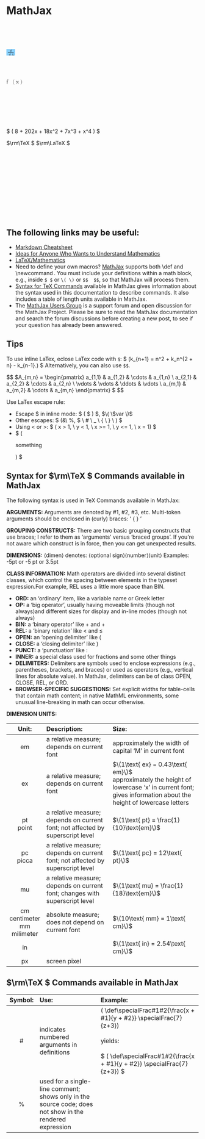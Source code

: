 ﻿# MathJax

  <br><br><br>




<math xmlns="http://www.w3.org/1998/Math/MathML" mathbackground="lightskyblue">
<mfrac>
  <mo> &#x2146;<!--DOUBLE-STRUCK ITALIC SMALL D--> </mo>
  <mrow>
    <mo> &#x2146;<!--DOUBLE-STRUCK ITALIC SMALL D--> </mo>
    <mi> x </mi>
  </mrow>
</mfrac>
</math>



<br><br>

<Math>        
<mrow>
  <mi> f </mi>
  <mo> &#x2061;<!--FUNCTION APPLICATION--> </mo>
  <mrow>
    <mo> ( </mo>
    <mi> x </mi>
    <mo> ) </mo>
  </mrow>
</mrow>
</math>


<br><br><br><br><br>

$ \(     8 + 202x + 18x^2 + 7x^3 + x^4           \) $

$\rm\TeX $
$\rm\LaTeX $

<br><br><br><br><br><br><br><br><br><br>
## The following links may be useful: 

- [Markdown Cheatsheet](https://github.com/adam-p/markdown-here/wiki/Markdown-Cheatsheet)
- [Ideas for Anyone Who Wants to Understand Mathematics ](http://www.onemathematicalcat.org/cat_book.htm)
- [LaTeX/Mathematics](https://en.wikibooks.org/wiki/LaTeX/Mathematics)
- Need to define your own macros?
[MathJax](https://www.mathjax.org/) supports both   \def   and   \newcommand .
You must include your definitions within a math block, e.g., inside   `$ $` or   `\( \)`   or   `$$  $$`, so that MathJax will process them. 
- [Syntax for TeX Commands](http://www.onemathematicalcat.org/MathJaxDocumentation/notationUnits.htm) available in MathJax gives information about the syntax used in this documentation to describe commands.
It also includes a table of length units available in MathJax. 
- The [MathJax Users Group](http://groups.google.com/group/mathjax-users/) is a support forum and open discussion for the MathJax Project.
Please be sure to read the MathJax documentation and search the forum discussions before creating a new post,
to see if your question has already been answered. 

## Tips
To use inline LaTex, eclose LaTex code with `$`:
$ \(k_{n+1} = n^2 + k_n^{2 + n} - k_{n-1}.\) $ Alternatively,
you can also use `$$`.

$$
 $A_{m,n} = 
 \begin{pmatrix}
  a_{1,1} & a_{1,2} & \cdots & a_{1,n} \\
  a_{2,1} & a_{2,2} & \cdots & a_{2,n} \\
  \vdots  & \vdots  & \ddots & \vdots  \\
  a_{m,1} & a_{m,2} & \cdots & a_{m,n}
 \end{pmatrix} $
$$


Use LaTex escape rule:

- Escape \$ in inline mode: $ \( \$ \) $, $\( \$var \)$ 
- Other escapes: $ \(\&\ \%, \$ \ \# \ \_ \ \{ \ \} \ \) $
- Using < or >: $ \( x > 1, \ y < 1, \ x >= 1, \ y <= 1, \ x = 1\) $
- $ \(<p>something</p>\) $

## Syntax for $\rm\TeX $ Commands available in MathJax
The following syntax is used in TeX Commands available in MathJax: 

**ARGUMENTS:**
Arguments are denoted by #1, #2, #3, etc. Multi-token arguments should be enclosed in (curly) braces: ‘ { } ’ 

**GROUPING CONSTRUCTS:**
There are two basic grouping constructs that use braces; I refer to them as ‘arguments’ versus ‘braced groups’. If you're not aware which construct is in force, then you can get unexpected results.

**DIMENSIONS:**
⟨dimen⟩ denotes: ⟨optional sign⟩⟨number⟩⟨unit⟩ Examples:   -5pt   or   -5 pt   or   3.5pt

**CLASS INFORMATION:**
Math operators are divided into several distinct classes, which control the spacing between elements in the typeset expression.For example, REL uses a little more space than BIN. 
- **ORD:**   an ‘ordinary’ item, like a variable name or Greek letter 
- **OP:**   a ‘big operator’, usually having moveable limits (though not always)and different sizes for display and in-line modes (though not always)
- **BIN:**  a ‘binary operator’ like + and +
- **REL:**   a ‘binary relation’ like < and ≤
- **OPEN:**   an ‘opening delimiter’ like (
- **CLOSE:**   a ‘closing delimiter’ like )
- **PUNCT:**   a ‘punctuation’ like :
- **INNER:**   a special class used for fractions and some other things 
- **DELIMITERS:** Delimiters are symbols used to enclose expressions (e.g., parentheses, brackets, and braces) or used as operators (e.g., vertical lines for absolute value). In MathJax, delimiters can be of class OPEN, CLOSE, REL, or ORD. 
- **BROWSER-SPECIFIC SUGGESTIONS:** Set explicit widths for table-cells that contain math content; in native MathML environments, some unusual line-breaking in math can occur otherwise.

**DIMENSION UNITS:**

| Unit: | Description: | Size: |
| :-: |:-|:-|
|em|a relative measure; depends on current font|approximately the width of capital ‘M’ in current font| 
|ex|a relative measure; depends on current font|$\(1\text{ ex} = 0.43\text{ em}\)$<br>approximately the height of lowercase ‘x’ in current font; gives information about the height of lowercase letters| 
|pt<br>point|a relative measure; depends on current font; not affected by superscript level|$\(1\text{ pt} = \frac{1}{10}\text{em}\)$|
|pc<br>picca|a relative measure; depends on current font; not affected by superscript level|$\(1\text{ pc} = 12\text{ pt}\)$|
|mu|a relative measure; depends on current font; changes with superscript level |$\(1\text{ mu} = \frac{1}{18}\text{em}\)$|
|cm<br>centimeter<br>mm<br>milimeter|absolute measure; does not depend on current font|$\(10\text{ mm} = 1\text{ cm}\)$|
|in||$\(1\text{ in} = 2.54\text{ cm}\)$|
|px|screen pixel||

## $\rm\TeX $ Commands available in MathJax 
| Symbol: | Use: | Example: |
| :-: |:-| :-|
| \# | indicates numbered arguments in definitions |  \( \def\specialFrac#1#2{\frac{x + #1}{y + #2}} \specialFrac{7}{z+3}\)<br><br>yields:<br><br> $ \( \def\specialFrac#1#2{\frac{x + #1}{y + #2}} \specialFrac{7}{z+3}\) $ |
|%|used for a single-line comment; shows only in the source code; does not show in the rendered expression||

